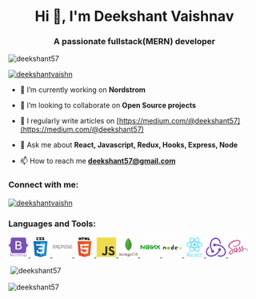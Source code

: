 <h1 align="center">Hi 👋, I'm Deekshant Vaishnav</h1>
<h3 align="center">A passionate fullstack(MERN) developer</h3>

<p align="left"> <img src="https://komarev.com/ghpvc/?username=deekshant57&label=Profile%20views&color=0e75b6&style=flat" alt="deekshant57" /> </p>

<p align="left"> <a href="https://twitter.com/deekshantvaishn" target="blank"><img src="https://img.shields.io/twitter/follow/deekshantvaishn?logo=twitter&style=for-the-badge" alt="deekshantvaishn" /></a> </p>

- 🔭 I’m currently working on **Nordstrom**

- 👯 I’m looking to collaborate on **Open Source projects**

- 📝 I regularly write articles on [https://medium.com/@deekshant57](https://medium.com/@deekshant57)

- 💬 Ask me about **React, Javascript, Redux, Hooks, Express, Node**

- 📫 How to reach me **deekshant57@gmail.com**

<h3 align="left">Connect with me:</h3>
<p align="left">
<a href="https://twitter.com/deekshantvaishn" target="blank"><img align="center" src="https://raw.githubusercontent.com/rahuldkjain/github-profile-readme-generator/master/src/images/icons/Social/twitter.svg" alt="deekshantvaishn" height="30" width="40" /></a>
</p>

<h3 align="left">Languages and Tools:</h3>
<p align="left"> <a href="https://getbootstrap.com" target="_blank" rel="noreferrer"> <img src="https://raw.githubusercontent.com/devicons/devicon/master/icons/bootstrap/bootstrap-plain-wordmark.svg" alt="bootstrap" width="40" height="40"/> </a> <a href="https://www.w3schools.com/css/" target="_blank" rel="noreferrer"> <img src="https://raw.githubusercontent.com/devicons/devicon/master/icons/css3/css3-original-wordmark.svg" alt="css3" width="40" height="40"/> </a> <a href="https://expressjs.com" target="_blank" rel="noreferrer"> <img src="https://raw.githubusercontent.com/devicons/devicon/master/icons/express/express-original-wordmark.svg" alt="express" width="40" height="40"/> </a> <a href="https://www.w3.org/html/" target="_blank" rel="noreferrer"> <img src="https://raw.githubusercontent.com/devicons/devicon/master/icons/html5/html5-original-wordmark.svg" alt="html5" width="40" height="40"/> </a> <a href="https://developer.mozilla.org/en-US/docs/Web/JavaScript" target="_blank" rel="noreferrer"> <img src="https://raw.githubusercontent.com/devicons/devicon/master/icons/javascript/javascript-original.svg" alt="javascript" width="40" height="40"/> </a> <a href="https://www.mongodb.com/" target="_blank" rel="noreferrer"> <img src="https://raw.githubusercontent.com/devicons/devicon/master/icons/mongodb/mongodb-original-wordmark.svg" alt="mongodb" width="40" height="40"/> </a> <a href="https://www.nginx.com" target="_blank" rel="noreferrer"> <img src="https://raw.githubusercontent.com/devicons/devicon/master/icons/nginx/nginx-original.svg" alt="nginx" width="40" height="40"/> </a> <a href="https://nodejs.org" target="_blank" rel="noreferrer"> <img src="https://raw.githubusercontent.com/devicons/devicon/master/icons/nodejs/nodejs-original-wordmark.svg" alt="nodejs" width="40" height="40"/> </a> <a href="https://reactjs.org/" target="_blank" rel="noreferrer"> <img src="https://raw.githubusercontent.com/devicons/devicon/master/icons/react/react-original-wordmark.svg" alt="react" width="40" height="40"/> </a> <a href="https://redux.js.org" target="_blank" rel="noreferrer"> <img src="https://raw.githubusercontent.com/devicons/devicon/master/icons/redux/redux-original.svg" alt="redux" width="40" height="40"/> </a> <a href="https://sass-lang.com" target="_blank" rel="noreferrer"> <img src="https://raw.githubusercontent.com/devicons/devicon/master/icons/sass/sass-original.svg" alt="sass" width="40" height="40"/> </a> </p>

<p>&nbsp;<img align="center" src="https://github-readme-stats.vercel.app/api?username=deekshant57&show_icons=true&locale=en" alt="deekshant57" /></p>

<p><img align="center" src="https://github-readme-streak-stats.herokuapp.com/?user=deekshant57&" alt="deekshant57" /></p>

